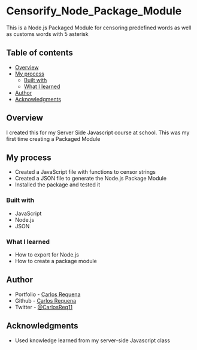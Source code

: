 # Censorify_Node_Package_Module

  This is a Node.js Packaged Module for censoring predefined words as well as customs words with 5 asterisk

## Table of contents

- [Overview](#overview)
- [My process](#my-process)
  - [Built with](#built-with)
  - [What I learned](#what-i-learned)
- [Author](#author)
- [Acknowledgments](#acknowledgments)

## Overview
  I created this for my Server Side Javascript course at school. This was my first time creating a Packaged Module 

## My process

- Created a JavaScript file with functions to censor strings 
- Created a JSON file to generate the Node.js Package Module
- Installed the package and tested it

### Built with

- JavaScript
- Node.js
- JSON

### What I learned
- How to export for Node.js 
- How to create a package module 

## Author

- Portfolio - [Carlos Requena](https://carlosjrequena.com/)
- Github - [Carlos Requena](https://github.com/carlos-req)
- Twitter - [@CarlosReq11](https://twitter.com/CarlosReq11)

## Acknowledgments
 - Used knowledge learned from my server-side Javascript class